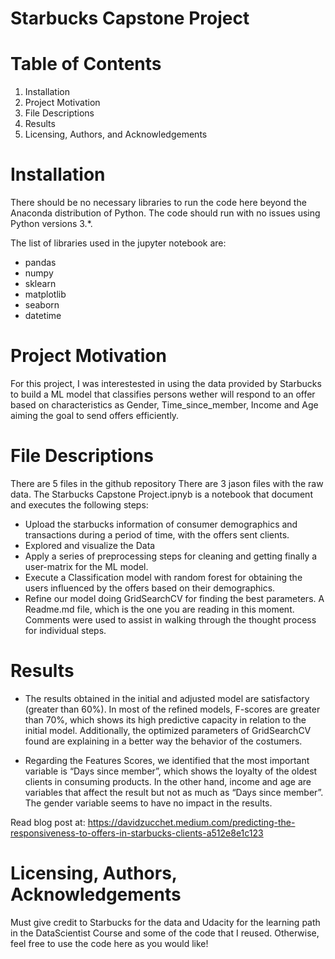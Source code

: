 # Starbucks Capstone Project

# Table of Contents
1. Installation
2. Project Motivation
3. File Descriptions
4. Results
5. Licensing, Authors, and Acknowledgements

# Installation
There should be no necessary libraries to run the code here beyond the Anaconda distribution of Python. The code should run with no issues using Python versions 3.*.

The list of libraries used in the jupyter notebook are:

* pandas
* numpy
* sklearn
* matplotlib
* seaborn
* datetime

# Project Motivation
For this project, I was interestested in using the data provided by Starbucks to build a ML model that classifies persons wether will respond to an offer based on characteristics as Gender, Time_since_member, Income and Age aiming the goal to send offers efficiently.

# File Descriptions
There are 5 files in the github repository
There are 3 jason files with the raw data. 
The Starbucks Capstone Project.ipnyb is a notebook that document and executes the following steps:
* Upload the starbucks information of consumer demographics and transactions during a period of time, with the offers sent clients.
* Explored and visualize the Data
* Apply a series of preprocessing steps for cleaning and getting finally a user-matrix for the ML model.
* Execute a Classification model with random forest for obtaining the users influenced by the offers based on their demographics.
* Refine our model doing GridSearchCV for finding the best parameters.
A Readme.md file, which is the one you are reading in this moment.
Comments were used to assist in walking through the thought process for individual steps.

# Results

* The results obtained in the initial and adjusted model are satisfactory (greater than 60%). In most of the refined models, F-scores are greater than 70%, which shows its high predictive capacity in relation to the initial model. Additionally, the optimized parameters of GridSearchCV found are explaining in a better way the behavior of the costumers.

* Regarding the Features Scores, we identified that the most important variable is “Days since member”, which shows the loyalty of the oldest clients in consuming products. In the other hand, income and age are variables that affect the result but not as much as “Days since member”. The gender variable seems to have no impact in the results.

Read blog post at: https://davidzucchet.medium.com/predicting-the-responsiveness-to-offers-in-starbucks-clients-a512e8e1c123

# Licensing, Authors, Acknowledgements
Must give credit to Starbucks for the data and Udacity for the learning path in the DataScientist Course and some of the code that I reused. Otherwise, feel free to use the code here as you would like!




